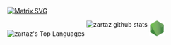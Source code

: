 [![Matrix SVG](https://raw.githubusercontent.com/rodrigograca31/rodrigograca31/master/matrix.svg)](https://www.linkedin.com/in/%CE%BA%CF%89%CE%BD%CF%83%CF%84%CE%B1%CE%BD%CF%84%CE%AF%CE%BD%CE%BF%CF%82-%CE%B6-a162b01b6/)
<div align="left">
	<img src="https://github-readme-stats.vercel.app/api/top-langs/?username=zartaz&theme=tokyonight" width="37%" alt="zartaz's Top Languages">
	<img align="top" alt="zartaz github stats" src="https://github-readme-stats.vercel.app/api?username=zartaz&amp;show_icons=true&amp;theme=blue-green">
	<img align="bottom" alt="Node.js" width="35px" src="https://raw.githubusercontent.com/github/explore/80688e429a7d4ef2fca1e82350fe8e3517d3494d/topics/nodejs/nodejs.png" />
</div>
